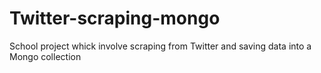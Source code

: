 # Twitter-scraping-mongo
School project whick involve scraping from Twitter and saving data into a Mongo collection
